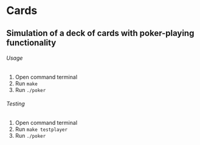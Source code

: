 # Cards
## Simulation of a deck of cards with poker-playing functionality
###### Usage
1. Open command terminal
2. Run `make`
3. Run `./poker`
###### Testing
1. Open command terminal
2. Run `make testplayer`
3. Run `./poker`